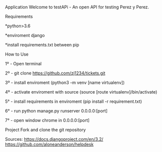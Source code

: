 Application
Welcome to testAPi - An open API for testing Perez y Perez.

Requirements

*python>3.6

*enviroment django

*install requirements.txt between pip

How to Use


1º - Open terminal

2º - git clone https://github.com/zj1234/tickets.git

3º - install enviroment (python3 -m venv [name virtualenv])

4º - activate enviroment with source (source [route virtualenv]/bin/activate)

5° - install requirements in enviroment (pip install -r requirement.txt)

6° - run python manage.py runserver 0.0.0.0:[port]

7° - open window chrome in 0.0.0.0:[port]


Project
Fork and clone the git repository

Sources:
https://docs.djangoproject.com/en/3.2/
https://github.com/aloneanderson/helpdesk
